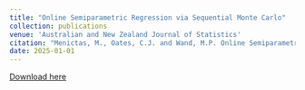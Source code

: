 ```yaml
---
title: "Online Semiparametric Regression via Sequential Monte Carlo"
collection: publications
venue: 'Australian and New Zealand Journal of Statistics'
citation: "Menictas, M., Oates, C.J. and Wand, M.P. Online Semiparametric Regression via Sequential Monte Carlo. Australian and New Zealand Journal of Statistics, full publication details pending."
date: 2025-01-01
---
```


[Download here](http://menictas.github.io/files/Menictas25.pdf)
